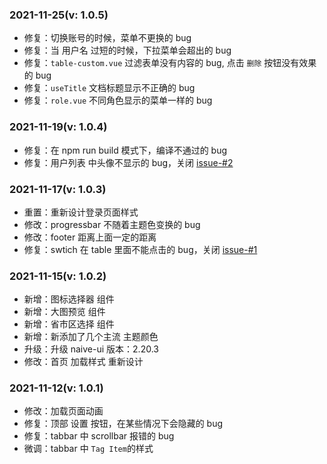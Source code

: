 ### 2021-11-25(v: 1.0.5)

- 修复：切换账号的时候，菜单不更换的 bug
- 修复：当 用户名 过短的时候，下拉菜单会超出的 bug
- 修复：`table-custom.vue` 过滤表单没有内容的 bug, 点击 `删除` 按钮没有效果的 bug
- 修复：`useTitle` 文档标题显示不正确的 bug
- 修复：`role.vue` 不同角色显示的菜单一样的 bug

### 2021-11-19(v: 1.0.4)

- 修复：在 npm run build 模式下，编译不通过的 bug
- 修复：用户列表 中头像不显示的 bug，关闭 [issue-#2](https://github.com/qingqingxuan/admin-work/issues/2)

### 2021-11-17(v: 1.0.3)

- 重置：重新设计登录页面样式
- 修改：progressbar 不随着主题色变换的 bug
- 修改：footer 距离上面一定的距离
- 修复：swtich 在 table 里面不能点击的 bug，关闭 [issue-#1](https://github.com/qingqingxuan/admin-work/issues/1)

### 2021-11-15(v: 1.0.2)

- 新增：图标选择器 组件
- 新增：大图预览 组件
- 新增：省市区选择 组件
- 新增：新添加了几个主流 主题颜色
- 升级：升级 naive-ui 版本：2.20.3
- 修改：首页 加载样式 重新设计

### 2021-11-12(v: 1.0.1)

- 修改：加载页面动画
- 修复：顶部 设置 按钮，在某些情况下会隐藏的 bug
- 修复：tabbar 中 scrollbar 报错的 bug
- 微调：tabbar 中 `Tag Item`的样式

